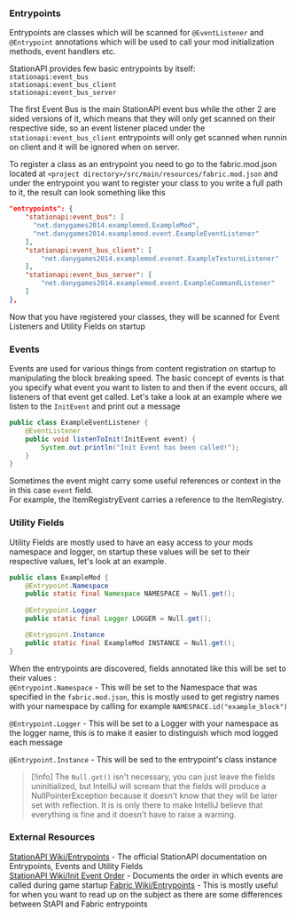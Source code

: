 ### Entrypoints
Entrypoints are classes which will be scanned for `@EventListener` and `@Entrypoint` annotations which will be used to call your mod initialization methods, event handlers etc.

StationAPI provides few basic entrypoints by itself:  
`stationapi:event_bus`  
`stationapi:event_bus_client`  
`stationapi:event_bus_server`  

The first Event Bus is the main StationAPI event bus while the other 2 are sided versions of it, which means that they will only get scanned on their respective side, so an event listener placed under the `stationapi:event_bus_client` entrypoints will only get scanned when runnin on client and it will be ignored when on server.  

To register a class as an entrypoint you need to go to the fabric.mod.json located at `<project directory>/src/main/resources/fabric.mod.json` and under the entrypoint you want to register your class to you write a full path to it, the result can look something like this  
```json
"entrypoints": {
    "stationapi:event_bus": [
      "net.danygames2014.examplemod.ExampleMod",
      "net.danygames2014.examplemod.event.ExampleEventListener"
    ],
    "stationapi:event_bus_client": [
	    "net.danygames2014.examplemod.evenet.ExampleTextureListener"
    ],
    "stationapi:event_bus_server": [
	    "net.danygames2014.examplemod.event.ExampleCommandListener"
    ]
},
```
Now that you have registered your classes, they will be scanned for Event Listeners and Utility Fields on startup
### Events
Events are used for various things from content registration on startup to manipulating the block breaking speed. The basic concept of events is that you specify what event you want to listen to and then if the event occurs, all listeners of that event get called. Let's take a look at an example where we listen to the `InitEvent` and print out a message  

```java
public class ExampleEventListener {
	@EventListener  
	public void listenToInit(InitEvent event) {  
	    System.out.println("Init Event has been called!");
	}
}
```

Sometimes the event might carry some useful references or context in the in this case `event` field.    
For example, the ItemRegistryEvent carries a reference to the ItemRegistry.

### Utility Fields
Utility Fields are mostly used to have an easy access to your mods namespace and logger, on startup these values will be set to their respective values, let's look at an example.  

```java
public class ExampleMod {
	@Entrypoint.Namespace  
	public static final Namespace NAMESPACE = Null.get();  
  
	@Entrypoint.Logger  
	public static final Logger LOGGER = Null.get();

	@Entrypoint.Instance
	public static final ExampleMod INSTANCE = Null.get();
}
```

When the entrypoints are discovered, fields annotated like this will be set to their values :  
`@Entrypoint.Namespace` - This will be set to the Namespace that was specified in the `fabric.mod.json`, this is mostly used to get registry names with your namespace by calling for example `NAMESPACE.id("example_block")`

`@Entrypoint.Logger` - This will be set to a Logger with your namespace as the logger name, this is to make it easier to distinguish which mod logged each message  

`@Entrypoint.Instance` - This will be sed to the entrypoint's class instance

>[!info] The `Null.get()` isn't necessary, you can just leave the fields uninitialized, but IntelliJ will scream that the fields will produce a NullPointerException because it doesn't know that they will be later set with reflection. It is is only there to make IntelliJ believe that everything is fine and it doesn't have to raise a warning.

### External Resources
[StationAPI Wiki/Entrypoints](https://github.com/ModificationStation/StationAPI/wiki/Entrypoints) - The official StationAPI documentation on Entrypoints, Events and Utility Fields  
[StationAPI Wiki/Init Event Order](https://github.com/ModificationStation/StationAPI/wiki/Init-order) - Documents the order in which events are called during game startup
[Fabric Wiki/Entrypoints](https://fabricmc.net/wiki/documentation:entrypoint) - This is mostly useful for when you want to read up on the subject as there are some differences between StAPI and Fabric entrypoints
